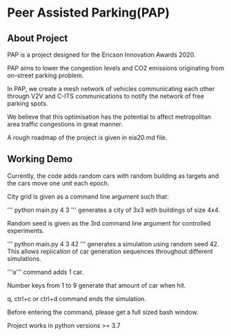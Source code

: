 # Peer Assisted Parking(PAP)

## About Project

PAP is a project designed for the Ericson Innovation Awards 2020.

PAP aims to lower the congestion levels and CO2 emissions originating from on-street parking problem.

In PAP, we create a mesh network of vehicles communicating each other through V2V and C-ITS communications to notify the network of free parking spots.

We believe that this optimisation has the potential to affect metropolitan area traffic congestions in great manner.

A rough roadmap of the project is given in eia20.md file.

## Working Demo

Currently, the code adds random cars with random building as targets and the cars move one unit each epoch.

City grid is given as a command line argument such that:

''' python main.py 4 3 ''' generates a city of 3x3 with buildings of size 4x4.

Random seed is given as the 3rd command line argument for controlled experiments.

''' python main.py 4 3 42 ''' generates a simulation using random seed 42. This allows replication of car generation sequences throughout different simulations.

'''a''' command adds 1 car.

Number keys from 1 to 9 generate that amount of car when hit.

q, ctrl+c or ctrl+d command ends the simulation.

Before entering the command, please get a full sized bash window.

Project works in python versions >= 3.7
